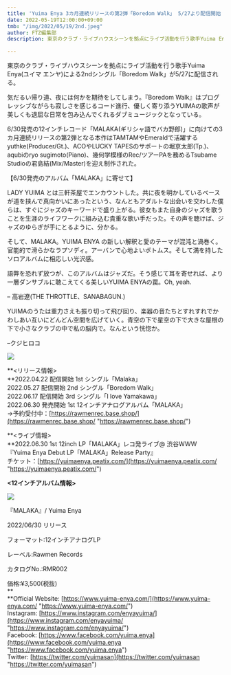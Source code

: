 ```yaml
---
title: 'Yuima Enya 3カ月連続リリースの第2弾「Boredom Walk」 5/27より配信開始 '
date: 2022-05-19T12:00:00+09:00
tmb: "/img/2022/05/19/2nd.jpeg"
author: FTZ編集部
description: 東京のクラブ・ライブハウスシーンを拠点にライブ活動を行う歌手Yuima Enya(ユイマ エンヤ)による2ndシングル「Boredom Walk」が5/27に配信される。

---
```

東京のクラブ・ライブハウスシーンを拠点にライブ活動を行う歌手Yuima Enya(ユイマ エンヤ)による2ndシングル「Boredom Walk」が5/27に配信される。

気だるい帰り道、夜には何かを期待をしてしまう。『Boredom Walk』はプログレッシブながらも寂しさを感じるコード進行、優しく寄り添うYUIMAの歌声が美しくも退屈な日常を包み込んでくれるダブミュージックとなっている。

6/30発売の12インチレコード「MALAKA(ギリシャ語でバカ野郎)」に向けての3カ月連続リリースの第2弾となる本作はTAMTAMやEmeraldで活躍するyuthke(Producer/Gt.)、ACOやLUCKY TAPESのサポートの堀京太郎(Tp.)、aqubiのryo sugimoto(Piano)、幾何学模様のRec/ツアーPAを務めるTsubame Studioの君島結(Mix/Master)を迎え制作された。

【6/30発売のアルバム「MALAKA」に寄せて】

LADY YUIMA とは三軒茶屋でエンカウントした。共に夜を明かしているベースが道を挟んで真向かいにあったという、なんともアダルトな出会いを交わした僕らは、すぐにジャズのキーワードで盛り上がる。彼女もまた自身のジャズを歌うことを生涯のライフワークに組み込む貴重な歌い手だった。その声を聴けば、ジャズのゆらぎが手にとるように、分かる。

そして、MALAKA。YUIMA ENYA の新しい解釈と愛のテーマが混沌と渦巻く。官能的で滑らかなラプソディ。アーバンで心地よいボトムス。そして満を持したソロアルバムに相応しい光沢感。

語弊を恐れず放つが、このアルバムはジャズだ。そう感じて耳を寄せれば、より一層ダンサブルに聴こえてくる美しいYUIMA ENYAの罠。Oh, yeah.

– 高岩遼(THE THROTTLE、SANABAGUN.)

YUIMAのうたは重力さえも振り切って飛び回り、楽器の音たちとすれすれでかわしあい互いにどんどん空間を広げていく。青空の下で星空の下で大きな屋根の下で小さなクラブの中で私の脳内で。なんという恍惚か。

–クジヒロコ

![](/img/2022/05/19/_.jpg)

 **<リリース情報>  
 **2022.04.22 配信開始 1st シングル「Malaka」  
 2022.05.27 配信開始 2nd シングル「Boredom Walk」  
 2022.06.17 配信開始 3rd シングル「I love Yamakawa」  
 2022.06.30 発売開始 1st 12インチアナログアルバム「MALAKA」  
 →予約受付中：[https://rawmenrec.base.shop/](https://rawmenrec.base.shop/ "https://rawmenrec.base.shop/")   
 

**<ライブ情報>  
 **2022.06.30 1st 12inch LP「MALAKA」レコ発ライブ@ 渋谷WWW  
 『Yuima Enya Debut LP「MALAKA」Release Party』  
 チケット：[https://yuimaenya.peatix.com/](https://yuimaenya.peatix.com/ "https://yuimaenya.peatix.com/")

**<12インチアルバム情報>**

![](/img/2022/05/19/malaka_12inchlp.jpg)

『MALAKA』/ Yuima Enya

2022/06/30 リリース

フォーマット:12インチアナログLP

レーベル:Rawmen Records

カタログNo.:RMR002

価格:¥3,500(税抜)  
 **<SNS>  
 **Official Website: [https://www.yuima-enya.com/](https://www.yuima-enya.com/ "https://www.yuima-enya.com/")  
 Instagram: [https://www.instagram.com/enyayuima/](https://www.instagram.com/enyayuima/ "https://www.instagram.com/enyayuima/")  
 Facebook: [https://www.facebook.com/yuima.enya](https://www.facebook.com/yuima.enya "https://www.facebook.com/yuima.enya")  
 Twitter: [https://twitter.com/yuimasan](https://twitter.com/yuimasan "https://twitter.com/yuimasan")